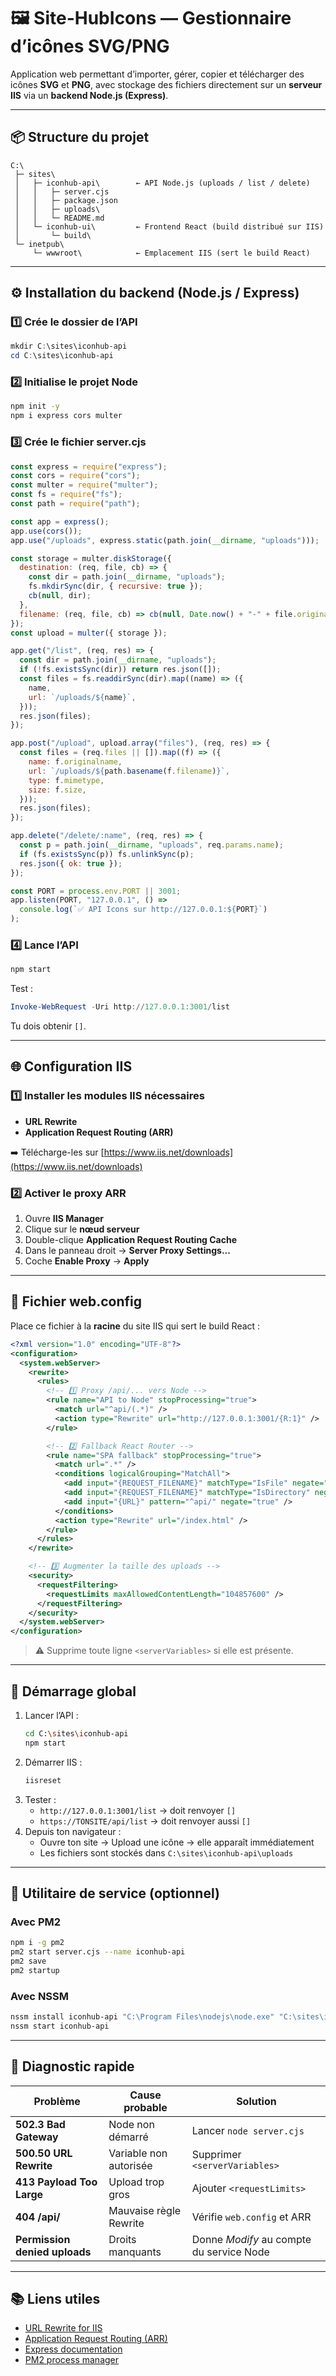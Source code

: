 
# 🖼️ Site-HubIcons — Gestionnaire d’icônes SVG/PNG

Application web permettant d’importer, gérer, copier et télécharger des icônes **SVG** et **PNG**, avec stockage des fichiers directement sur un **serveur IIS** via un **backend Node.js (Express)**.

---

## 📦 Structure du projet

```
C:\
 ├─ sites\
 │   ├─ iconhub-api\        ← API Node.js (uploads / list / delete)
 │   │   ├─ server.cjs
 │   │   ├─ package.json
 │   │   ├─ uploads\
 │   │   └─ README.md
 │   └─ iconhub-ui\         ← Frontend React (build distribué sur IIS)
 │       └─ build\
 └─ inetpub\
     └─ wwwroot\            ← Emplacement IIS (sert le build React)
```

---

## ⚙️ Installation du backend (Node.js / Express)

### 1️⃣ Crée le dossier de l’API
```powershell
mkdir C:\sites\iconhub-api
cd C:\sites\iconhub-api
```

### 2️⃣ Initialise le projet Node
```bash
npm init -y
npm i express cors multer
```

### 3️⃣ Crée le fichier **server.cjs**
```js
const express = require("express");
const cors = require("cors");
const multer = require("multer");
const fs = require("fs");
const path = require("path");

const app = express();
app.use(cors());
app.use("/uploads", express.static(path.join(__dirname, "uploads")));

const storage = multer.diskStorage({
  destination: (req, file, cb) => {
    const dir = path.join(__dirname, "uploads");
    fs.mkdirSync(dir, { recursive: true });
    cb(null, dir);
  },
  filename: (req, file, cb) => cb(null, Date.now() + "-" + file.originalname),
});
const upload = multer({ storage });

app.get("/list", (req, res) => {
  const dir = path.join(__dirname, "uploads");
  if (!fs.existsSync(dir)) return res.json([]);
  const files = fs.readdirSync(dir).map((name) => ({
    name,
    url: `/uploads/${name}`,
  }));
  res.json(files);
});

app.post("/upload", upload.array("files"), (req, res) => {
  const files = (req.files || []).map((f) => ({
    name: f.originalname,
    url: `/uploads/${path.basename(f.filename)}`,
    type: f.mimetype,
    size: f.size,
  }));
  res.json(files);
});

app.delete("/delete/:name", (req, res) => {
  const p = path.join(__dirname, "uploads", req.params.name);
  if (fs.existsSync(p)) fs.unlinkSync(p);
  res.json({ ok: true });
});

const PORT = process.env.PORT || 3001;
app.listen(PORT, "127.0.0.1", () =>
  console.log(`✅ API Icons sur http://127.0.0.1:${PORT}`)
);
```

### 4️⃣ Lance l’API
```bash
npm start
```

Test :
```powershell
Invoke-WebRequest -Uri http://127.0.0.1:3001/list
```

Tu dois obtenir `[]`.

---

## 🌐 Configuration IIS

### 1️⃣ Installer les modules IIS nécessaires
- **URL Rewrite**
- **Application Request Routing (ARR)**

➡️ Télécharge-les sur [https://www.iis.net/downloads](https://www.iis.net/downloads)

### 2️⃣ Activer le proxy ARR
1. Ouvre **IIS Manager**
2. Clique sur le **nœud serveur**
3. Double-clique **Application Request Routing Cache**
4. Dans le panneau droit → **Server Proxy Settings...**
5. Coche **Enable Proxy** → **Apply**

---

## 🧱 Fichier web.config

Place ce fichier à la **racine** du site IIS qui sert le build React :

```xml
<?xml version="1.0" encoding="UTF-8"?>
<configuration>
  <system.webServer>
    <rewrite>
      <rules>
        <!-- 1️⃣ Proxy /api/... vers Node -->
        <rule name="API to Node" stopProcessing="true">
          <match url="^api/(.*)" />
          <action type="Rewrite" url="http://127.0.0.1:3001/{R:1}" />
        </rule>

        <!-- 2️⃣ Fallback React Router -->
        <rule name="SPA fallback" stopProcessing="true">
          <match url=".*" />
          <conditions logicalGrouping="MatchAll">
            <add input="{REQUEST_FILENAME}" matchType="IsFile" negate="true" />
            <add input="{REQUEST_FILENAME}" matchType="IsDirectory" negate="true" />
            <add input="{URL}" pattern="^api/" negate="true" />
          </conditions>
          <action type="Rewrite" url="/index.html" />
        </rule>
      </rules>
    </rewrite>

    <!-- 3️⃣ Augmenter la taille des uploads -->
    <security>
      <requestFiltering>
        <requestLimits maxAllowedContentLength="104857600" />
      </requestFiltering>
    </security>
  </system.webServer>
</configuration>
```

> ⚠️ Supprime toute ligne `<serverVariables>` si elle est présente.

---

## 🚀 Démarrage global

1. Lancer l’API :
   ```bash
   cd C:\sites\iconhub-api
   npm start
   ```
2. Démarrer IIS :
   ```bash
   iisreset
   ```
3. Tester :
   - `http://127.0.0.1:3001/list` → doit renvoyer `[]`
   - `https://TONSITE/api/list` → doit renvoyer aussi `[]`
4. Depuis ton navigateur :
   - Ouvre ton site → Upload une icône → elle apparaît immédiatement
   - Les fichiers sont stockés dans `C:\sites\iconhub-api\uploads`

---

## 🧰 Utilitaire de service (optionnel)

### Avec **PM2**
```bash
npm i -g pm2
pm2 start server.cjs --name iconhub-api
pm2 save
pm2 startup
```

### Avec **NSSM**
```bash
nssm install iconhub-api "C:\Program Files\nodejs\node.exe" "C:\sites\iconhub-api\server.cjs"
nssm start iconhub-api
```

---

## 🧪 Diagnostic rapide

| Problème | Cause probable | Solution |
|-----------|----------------|-----------|
| **502.3 Bad Gateway** | Node non démarré | Lancer `node server.cjs` |
| **500.50 URL Rewrite** | Variable non autorisée | Supprimer `<serverVariables>` |
| **413 Payload Too Large** | Upload trop gros | Ajouter `<requestLimits>` |
| **404 /api/** | Mauvaise règle Rewrite | Vérifie `web.config` et ARR |
| **Permission denied uploads** | Droits manquants | Donne *Modify* au compte du service Node |

---

## 📚 Liens utiles

- [URL Rewrite for IIS](https://www.iis.net/downloads/microsoft/url-rewrite)
- [Application Request Routing (ARR)](https://www.iis.net/downloads/microsoft/application-request-routing)
- [Express documentation](https://expressjs.com/fr/)
- [PM2 process manager](https://pm2.keymetrics.io/)
